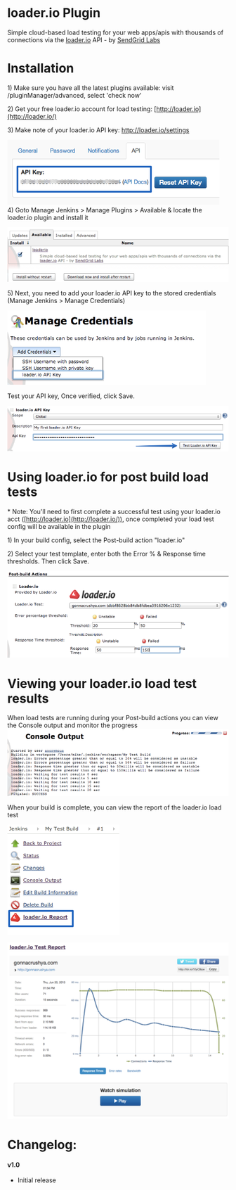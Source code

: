 # loader.io Plugin

Simple cloud-based load testing for your web apps/apis with thousands of
connections via the [loader.io](http://loader.io/) API - by [SendGrid
Labs](http://labs.sendgrid.com/)

# Installation

1\) Make sure you have all the latest plugins available: visit
/pluginManager/advanced, select 'check now'

2\) Get your free loader.io account for load testing:
[http://loader.io](http://loader.io/)

3\) Make note of your loader.io API key: <http://loader.io/settings>

![](docs/images/api-key2_2013-06-20_14-25-23.png)  
4) Goto Manage Jenkins \> Manage Plugins \> Available & locate the
loader.io plugin and install it

![](docs/images/install_loaderio_2013-06-20_13-28-01.png)

5\) Next, you need to add your loader.io API key to the stored
credentials (Manage Jenkins \> Manage Credentials)

![](docs/images/add-api-key_2013-06-20_13-41-34.png)

Test your API key, Once verified, click Save.

![](docs/images/test-api-key1_2013-06-20_13-44-16.png)

# Using loader.io for post build load tests

\* Note: You'll need to first complete a successful test using your
loader.io acct ([http://loader.io](http://loader.io/)), once completed
your load test config will be available in the plugin

1\) In your build config, select the Post-build action "loader.io"

2\) Select your test template, enter both the Error % & Response time
thresholds. Then click Save.

![](docs/images/setup-post-build_2013-06-20_13-52-34.png)

# Viewing your loader.io load test results

When load tests are running during your Post-build actions you can view
the Console output and monitor the progress
![](docs/images/console_output_2013-06-20_13-55-46.png)

When your build is complete, you can view the report of the loader.io
load test

![](docs/images/side_bar_2013-06-20_13-59-02.png)

![](docs/images/load-test-report_2013-06-20_14-00-15.png)

# **Changelog:**

#### **v1.0**

-   Initial release
